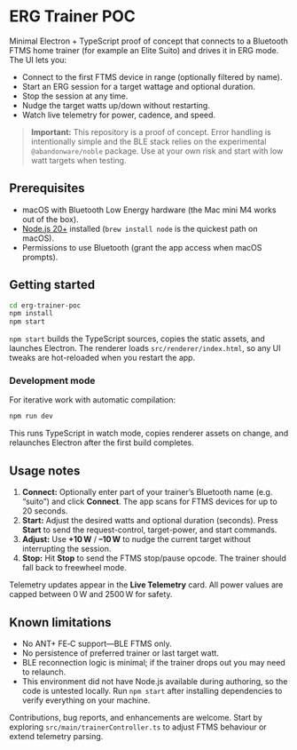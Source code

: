 # ERG Trainer POC

Minimal Electron + TypeScript proof of concept that connects to a Bluetooth FTMS home trainer (for example an Elite Suito) and drives it in ERG mode. The UI lets you:

- Connect to the first FTMS device in range (optionally filtered by name).
- Start an ERG session for a target wattage and optional duration.
- Stop the session at any time.
- Nudge the target watts up/down without restarting.
- Watch live telemetry for power, cadence, and speed.

> **Important:** This repository is a proof of concept. Error handling is intentionally simple and the BLE stack relies on the experimental `@abandonware/noble` package. Use at your own risk and start with low watt targets when testing.

## Prerequisites

- macOS with Bluetooth Low Energy hardware (the Mac mini M4 works out of the box).
- [Node.js 20+](https://nodejs.org/en/download) installed (`brew install node` is the quickest path on macOS).
- Permissions to use Bluetooth (grant the app access when macOS prompts).

## Getting started

```bash
cd erg-trainer-poc
npm install
npm start
```

`npm start` builds the TypeScript sources, copies the static assets, and launches Electron. The renderer loads `src/renderer/index.html`, so any UI tweaks are hot-reloaded when you restart the app.

### Development mode

For iterative work with automatic compilation:

```bash
npm run dev
```

This runs TypeScript in watch mode, copies renderer assets on change, and relaunches Electron after the first build completes.

## Usage notes

1. **Connect:** Optionally enter part of your trainer’s Bluetooth name (e.g. “suito”) and click **Connect**. The app scans for FTMS devices for up to 20 seconds.
2. **Start:** Adjust the desired watts and optional duration (seconds). Press **Start** to send the request-control, target-power, and start commands.
3. **Adjust:** Use **+10 W** / **–10 W** to nudge the current target without interrupting the session.
4. **Stop:** Hit **Stop** to send the FTMS stop/pause opcode. The trainer should fall back to freewheel mode.

Telemetry updates appear in the **Live Telemetry** card. All power values are capped between 0 W and 2500 W for safety.

## Known limitations

- No ANT+ FE‑C support—BLE FTMS only.
- No persistence of preferred trainer or last target watt.
- BLE reconnection logic is minimal; if the trainer drops out you may need to relaunch.
- This environment did not have Node.js available during authoring, so the code is untested locally. Run `npm start` after installing dependencies to verify everything on your machine.

Contributions, bug reports, and enhancements are welcome. Start by exploring `src/main/trainerController.ts` to adjust FTMS behaviour or extend telemetry parsing.
